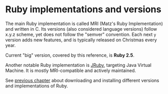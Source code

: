 # Ruby implementations and versions

The main Ruby implementation is called MRI (Matz's Ruby Implementation)
and written in C. Its versions (also considered language versions)
follow x.y.z scheme, yet does not follow the "semver" convention. Each
next `y` version adds new features, and is typically released on
Christmas every year.

Current "big" version, covered by this reference, is **Ruby 2.5**.

Another notable Ruby implementation is [JRuby](http://jruby.org/),
targeting Java Virtual Machine. It is mostly MRI-compatible and actively
maintained.

See [previous chapter](./installation.md) about downloading and
installing different versions and implementations of Ruby.

